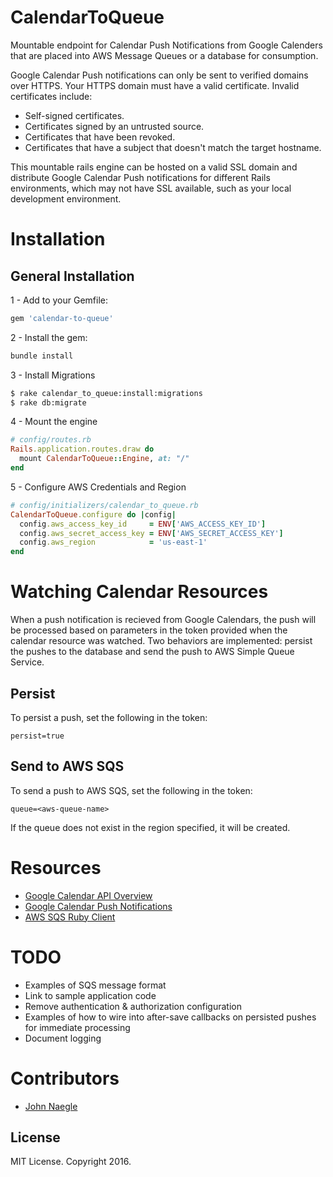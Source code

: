 # CalendarToQueue

Mountable endpoint for Calendar Push Notifications from Google Calenders that
are placed into AWS Message Queues or a database for consumption.

Google Calendar Push notifications can only be sent to verified domains over
HTTPS.  Your HTTPS domain must have a valid certificate.  Invalid certificates
include:

- Self-signed certificates.
- Certificates signed by an untrusted source.
- Certificates that have been revoked.
- Certificates that have a subject that doesn't match the target hostname.

This mountable rails engine can be hosted on a valid SSL domain and distribute
Google Calendar Push notifications for different Rails environments, which may
not have SSL available, such as your local development environment.

# Installation

## General Installation

1 - Add to your Gemfile:

```ruby
gem 'calendar-to-queue'
```

2 - Install the gem:

```bash
bundle install
```

3 - Install Migrations

```bash
$ rake calendar_to_queue:install:migrations
$ rake db:migrate
```

4 - Mount the engine

```ruby
# config/routes.rb
Rails.application.routes.draw do
  mount CalendarToQueue::Engine, at: "/"
end
```

5 - Configure AWS Credentials and Region

```ruby
# config/initializers/calendar_to_queue.rb
CalendarToQueue.configure do |config|
  config.aws_access_key_id     = ENV['AWS_ACCESS_KEY_ID']
  config.aws_secret_access_key = ENV['AWS_SECRET_ACCESS_KEY']
  config.aws_region            = 'us-east-1'
end
```

# Watching Calendar Resources

When a push notification is recieved from Google Calendars, the push will be
processed based on parameters in the token provided when the calendar resource
was watched. Two behaviors are implemented: persist the pushes to the database
and send the push to AWS Simple Queue Service.

## Persist

To persist a push, set the following in the token:

```
persist=true
```

## Send to AWS SQS

To send a push to AWS SQS, set the following in the token:

```
queue=<aws-queue-name>
```

If the queue does not exist in the region specified, it will be created.

# Resources

- [Google Calendar API Overview](https://developers.google.com/google-apps/calendar/overview)
- [Google Calendar Push Notifications](https://developers.google.com/google-apps/calendar/v3/push)
- [AWS SQS Ruby Client](https://docs.aws.amazon.com/sdkforruby/api/Aws/SQS.html)

# TODO

- Examples of SQS message format
- Link to sample application code
- Remove authentication & authorization configuration
- Examples of how to wire into after-save callbacks on persisted pushes for immediate processing
- Document logging

# Contributors

- [John Naegle](https://github.com/johnnaegle)

## License

MIT License. Copyright 2016.
